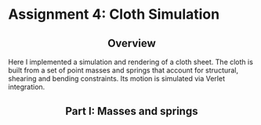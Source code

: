 # Assignment 4: Cloth Simulation

<h2 align="middle">Overview</h2>

<p>
Here I implemented a simulation and rendering of a cloth sheet. The cloth is built from a set of point masses and springs that account for 
structural, shearing and bending constraints. Its motion is simulated via Verlet integration.  

</p>

<h2 align="middle">Part I: Masses and springs</h2>



